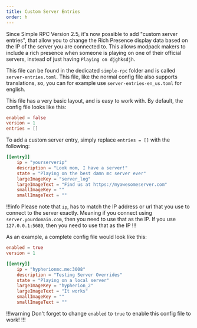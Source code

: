 ```yaml
---
title: Custom Server Entries
order: h
---
```

Since Simple RPC Version 2.5, it's now possible to add "custom server entries", that allow you to change the Rich Presence display data based on the IP of the server you are connected to.
This allows modpack makers to include a rich presence when someone is playing on one of their official servers, instead of just having `Playing on djghksdjh`.

This file can be found in the dedicated `simple-rpc` folder and is called `server-entries.toml`. This file, like the normal config file also supports translations, so, you can for example use `server-entries-en_us.toml` for english.

This file has a very basic layout, and is easy to work with. By default, the config file looks like this:

```toml
enabled = false
version = 1
entries = []
```

To add a custom server entry, simply replace `entries = []` with the following:

```toml
[[entry]]
	ip = "yourserverip"
	description = "Look mom, I have a server!"
	state = "Playing on the best damn mc server ever"
	largeImageKey = "server_log"
	largeImageText = "Find us at https://myawesomeserver.com"
	smallImageKey = ""
	smallImageText = ""
```

!!!info
Please note that `ip`, has to match the IP address or url that you use to connect to the server exactly. Meaning if you connect using `server.yourdomain.com`, then you need to use that as the IP. If you use `127.0.0.1:5689`, then you need to use that as the IP
!!!

As an example, a complete config file would look like this:

```toml
enabled = true
version = 1

[[entry]]
	ip = "hypherionmc.me:3008"
	description = "Testing Server Overrides"
	state = "Playing on a local server"
	largeImageKey = "hypherion_2"
	largeImageText = "It works"
	smallImageKey = ""
	smallImageText = ""
```

!!!warning
Don't forget to change `enabled` to `true` to enable this config file to work!
!!!
